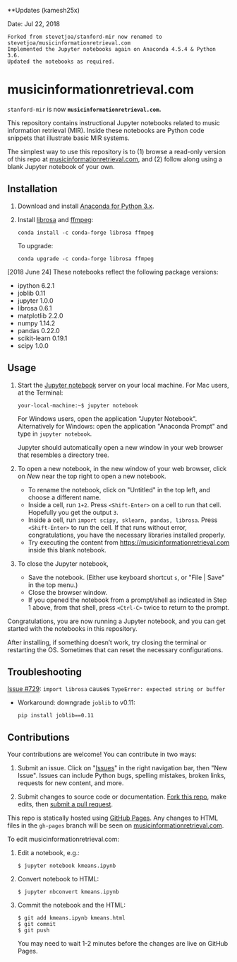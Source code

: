 **Updates (kamesh25x)

Date: Jul 22, 2018

    Forked from stevetjoa/stanford-mir now renamed to stevetjoa/musicinformationretrieval.com
    Implemented the Jupyter notebooks again on Anaconda 4.5.4 & Python 3.6.
    Updated the notebooks as required.


musicinformationretrieval.com
=============================

`stanford-mir` is now **`musicinformationretrieval.com`.**

This repository contains instructional Jupyter notebooks related to music information retrieval (MIR). Inside these notebooks are Python code snippets that illustrate basic MIR systems.

The simplest way to use this repository is to (1) browse a read-only version of this repo at [musicinformationretrieval.com](https://musicinformationretrieval.com), and (2) follow along using a blank Jupyter notebook of your own.

Installation
------------

1.  Download and install [Anaconda for Python 3.x](https://www.anaconda.com/download).
    
2.  Install [librosa](https://librosa.github.io/librosa/install.html) and [ffmpeg](https://librosa.github.io/librosa/install.html#ffmpeg):

        conda install -c conda-forge librosa ffmpeg

    To upgrade:

        conda upgrade -c conda-forge librosa ffmpeg

[2018 June 24] These notebooks reflect the following package versions:

-   ipython 6.2.1
-   joblib 0.11
-   jupyter 1.0.0
-   librosa 0.6.1
-   matplotlib 2.2.0
-   numpy 1.14.2
-   pandas 0.22.0
-   scikit-learn 0.19.1
-   scipy 1.0.0

Usage
-----

1.  Start the [Jupyter notebook](https://jupyter.org/) server on your local machine. For Mac users, at the Terminal:

        your-local-machine:~$ jupyter notebook

    For Windows users, open the application "Jupyter Notebook". Alternatively for Windows: open the application "Anaconda Prompt" and type in `jupyter notebook`.

    Jupyter should automatically open a new window in your web browser that resembles a directory tree.

2.  To open a new notebook, in the new window of your web browser, click on *New* near the top right to open a new notebook.

    -   To rename the notebook, click on "Untitled" in the top left, and choose a different name.
    -   Inside a cell, run `1+2`. Press `<Shift-Enter>` on a cell to run that cell. Hopefully you get the output `3`.
    -   Inside a cell, run `import scipy, sklearn, pandas, librosa`. Press `<Shift-Enter>` to run the cell. If that runs without error, congratulations, you have the necessary libraries installed properly.
    -   Try executing the content from <https://musicinformationretrieval.com> inside this blank notebook.

3.  To close the Jupyter notebook,

    -   Save the notebook. (Either use keyboard shortcut `s`, or "File | Save" in the top menu.)
    -   Close the browser window.
    -   If you opened the notebook from a prompt/shell as indicated in Step 1 above, from that shell, press `<Ctrl-C>` twice to return to the prompt.

Congratulations, you are now running a Jupyter notebook, and you can get started with the notebooks in this repository.

After installing, if something doesn’t work, try closing the terminal or restarting the OS. Sometimes that can reset the necessary configurations.


Troubleshooting
---------------

[Issue #729](https://github.com/librosa/librosa/issues/729): `import librosa` causes `TypeError: expected string or buffer` 

-   Workaround: downgrade `joblib` to v0.11:

        pip install joblib==0.11


Contributions
-------------

Your contributions are welcome! You can contribute in two ways:

1. Submit an issue. Click on "[Issues](https://github.com/stevetjoa/musicinformationretrieval.com/issues)" in the right navigation bar, then "New Issue".  Issues can include Python bugs, spelling mistakes, broken links, requests for new content, and more.

2. Submit changes to source code or documentation. [Fork this repo](https://help.github.com/articles/fork-a-repo), make edits, then [submit a pull request](https://help.github.com/articles/using-pull-requests).

This repo is statically hosted using [GitHub Pages](https://pages.github.com/). Any changes to HTML files in the `gh-pages` branch will be seen on [musicinformationretrieval.com](https://musicinformationretrieval.com).

To edit musicinformationretrieval.com:

1.  Edit a notebook, e.g.:

        $ jupyter notebook kmeans.ipynb

2.  Convert notebook to HTML:

        $ jupyter nbconvert kmeans.ipynb

3.  Commit the notebook and the HTML:

        $ git add kmeans.ipynb kmeans.html
        $ git commit
        $ git push

    You may need to wait 1-2 minutes before the changes are live on GitHub Pages.

